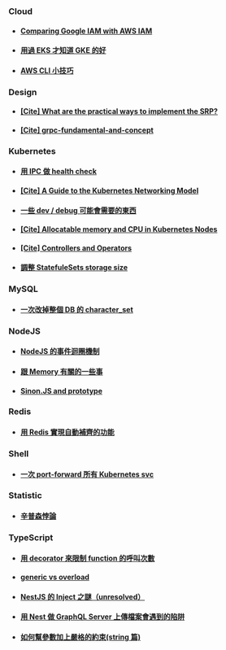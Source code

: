### Cloud

- #### [Comparing Google IAM with AWS IAM](./cloud/iam-comparison/note.md)

- #### [用過 EKS 才知道 GKE 的好](./cloud/gke-is-better-than-eks/note.md)

- #### [AWS CLI 小技巧](./cloud/aws-cli/note.md)

### Design

- #### [[Cite] What are the practical ways to implement the SRP?](https://softwareengineering.stackexchange.com/questions/158845/what-are-the-practical-ways-to-implement-the-srp)

- #### [[Cite] grpc-fundamental-and-concept](https://medium.com/swlh/grpc-fundamental-and-concept-93414d7956df)

### Kubernetes

- #### [用 IPC 做 health check](./kubernetes/ipc-health-check/note.md)

- #### [[Cite] A Guide to the Kubernetes Networking Model](https://sookocheff.com/post/kubernetes/understanding-kubernetes-networking-model/#kubernetes-basic)

- #### [一些 dev / debug 可能會需要的東西](./kubernetes//dev-debug-util/note.md)

- #### [[Cite] Allocatable memory and CPU in Kubernetes Nodes](https://learnk8s.io/allocatable-resources)

- #### [[Cite] Controllers and Operators](https://octetz.com/docs/2019/2019-10-13-controllers-and-operators/)

- #### [調整 StatefuleSets storage size](./kubernetes//resize-pvc/note.md)

### MySQL

- #### [一次改掉整個 DB 的 character_set](./mysql/update-character-set/note.md)

### NodeJS

- #### [NodeJS 的事件迴圈機制](./nodejs/event-loop/note.md)

- #### [跟 Memory 有關的一些事](./nodejs/memory/note.md)

- #### [Sinon.JS and prototype](./nodejs/sinon-prototype/note.md)

### Redis

- #### [用 Redis 實現自動補齊的功能](./redis/auto-complete/note.md)

### Shell

- #### [一次 port-forward 所有 Kubernetes svc](./shell/kubectl-port-forward/note.md)

### Statistic

- #### [辛普森悖論](./statistic/simpson-paradox/note.md)

### TypeScript

- #### [用 decorator 來限制 function 的呼叫次數](./typescript/decorator-once/note.md)

- #### [generic vs overload](./typescript/generic-vs-overload/note.md)

- #### [NestJS 的 Inject 之謎（unresolved）](./typescript/injection-of-nest/note.md)

- #### [用 Nest 做 GraphQL Server 上傳檔案會遇到的陷阱 ](./typescript/nest-gql-upload/note.md)

- #### [如何幫參數加上嚴格的約束(string 篇)](./typescript/parameter-constraint/note.md)
